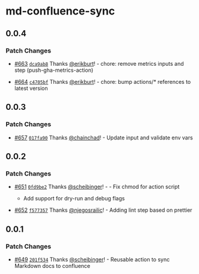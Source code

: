# md-confluence-sync

## 0.0.4

### Patch Changes

- [#663](https://github.com/smartcontractkit/.github/pull/663)
  [`dca9ab8`](https://github.com/smartcontractkit/.github/commit/dca9ab89d734e82738b8aa52bd25d09b205ec6ee)
  Thanks [@erikburt](https://github.com/erikburt)! - chore: remove metrics
  inputs and step (push-gha-metrics-action)

- [#664](https://github.com/smartcontractkit/.github/pull/664)
  [`c4705bf`](https://github.com/smartcontractkit/.github/commit/c4705bfdbf6c8e57c080d82a3c4f013aa96a2dfb)
  Thanks [@erikburt](https://github.com/erikburt)! - chore: bump actions/\*
  references to latest version

## 0.0.3

### Patch Changes

- [#657](https://github.com/smartcontractkit/.github/pull/657)
  [`017fa90`](https://github.com/smartcontractkit/.github/commit/017fa90bbd19abe1a0ce0d374f979787982e09c1)
  Thanks [@chainchad](https://github.com/chainchad)! - Update input and validate
  env vars

## 0.0.2

### Patch Changes

- [#651](https://github.com/smartcontractkit/.github/pull/651)
  [`0fd9be2`](https://github.com/smartcontractkit/.github/commit/0fd9be26e1c0d896b300ce13732105e4e220bac9)
  Thanks [@scheibinger](https://github.com/scheibinger)! - - Fix chmod for
  action script

  - Add support for dry-run and debug flags

- [#652](https://github.com/smartcontractkit/.github/pull/652)
  [`f577357`](https://github.com/smartcontractkit/.github/commit/f5773579fbec745b6fac10ea6b38ab1393926bed)
  Thanks [@njegosrailic](https://github.com/njegosrailic)! - Adding lint step
  based on prettier

## 0.0.1

### Patch Changes

- [#649](https://github.com/smartcontractkit/.github/pull/649)
  [`201f534`](https://github.com/smartcontractkit/.github/commit/201f53447277bceabf3a815a0bb084f31328fa93)
  Thanks [@scheibinger](https://github.com/scheibinger)! - Reusable action to
  sync Markdown docs to confluence
